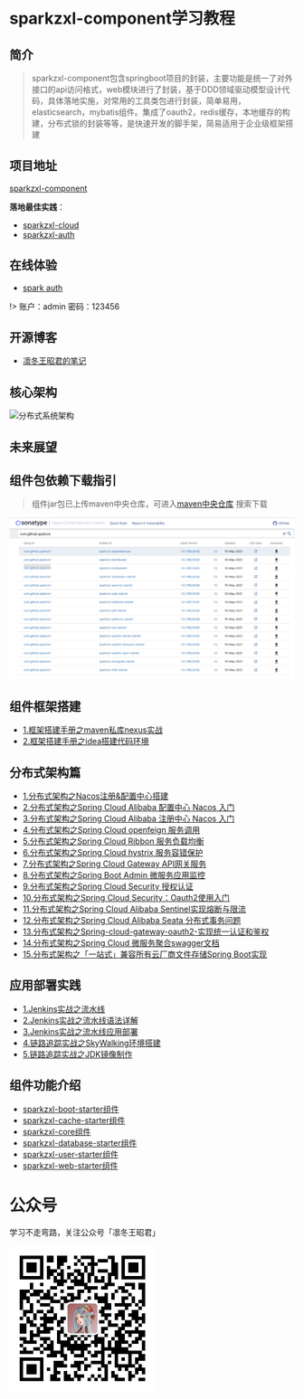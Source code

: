 # sparkzxl-component学习教程

## 简介

> sparkzxl-component包含springboot项目的封装，主要功能是统一了对外接口的api访问格式，web模块进行了封装，基于DDD领域驱动模型设计代码，具体落地实施，对常用的工具类包进行封装，简单易用，elasticsearch，mybatis组件。集成了oauth2，redis缓存，本地缓存的构建，分布式锁的封装等等，是快速开发的脚手架，简易适用于企业级框架搭建

## 项目地址

[sparkzxl-component](https://github.com/sparkzxl/sparkzxl-component.git)

**落地最佳实践**：

- [sparkzxl-cloud](https://github.com/sparkzxl/sparkzxl-cloud.git)
- [sparkzxl-auth](https://github.com/sparkzxl/sparkzxl-auth.git)

## 在线体验

- [spark auth](http://119.45.182.28:3000/login)

!> 账户：admin 密码：123456

## 开源博客

- [凛冬王昭君的笔记](https://www.sparksys.top)

## 核心架构

![分布式系统架构](https://oss.sparksys.top/sparkzxl-component/distributed-architecture.jpg)

## 未来展望

## 组件包依赖下载指引

> 组件jar包已上传maven中央仓库，可进入[maven中央仓库](https://search.maven.org/) 搜索下载

![nexus-compoment.png](docs/images/nexus-compoment.png)

## 组件框架搭建

- [1.框架搭建手册之maven私库nexus实战](docs/forward/框架搭建手册之maven私库nexus实战.md)
- [2.框架搭建手册之idea搭建代码环境](docs/forward/框架搭建手册之idea搭建代码环境.md)

## 分布式架构篇

- [1.分布式架构之Nacos注册&配置中心搭建](docs/forward/分布式架构之Nacos注册&配置中心搭建.md)
- [2.分布式架构之Spring Cloud Alibaba 配置中心 Nacos 入门](docs/forward/分布式架构之SpringCloudAlibaba配置中心Nacos入门.md)
- [3.分布式架构之Spring Cloud Alibaba 注册中心 Nacos 入门](docs/forward/分布式架构之SpringCloudAlibaba注册中心Nacos入门.md)
- [4.分布式架构之Spring Cloud openfeign 服务调用](docs/forward/222)
- [5.分布式架构之Spring Cloud Ribbon 服务负载均衡](docs/forward/222)
- [6.分布式架构之Spring Cloud hystrix 服务容错保护](docs/forward/222)
- [7.分布式架构之Spring Cloud Gateway API网关服务](docs/forward/222)
- [8.分布式架构之Spring Boot Admin 微服务应用监控](docs/forward/222)
- [9.分布式架构之Spring Cloud Security 授权认证](docs/forward/222)
- [10.分布式架构之Spring Cloud Security：Oauth2使用入门](docs/forward/222)
- [11.分布式架构之Spring Cloud Alibaba Sentinel实现熔断与限流](docs/forward/222)
- [12.分布式架构之Spring Cloud Alibaba Seata 分布式事务问题](docs/forward/222)
- [13.分布式架构之Spring-cloud-gateway-oauth2-实现统一认证和鉴权](docs/forward/222)
- [14.分布式架构之Spring Cloud 微服务聚合swagger文档](docs/forward/222)
- [15.分布式架构之「一站式」兼容所有云厂商文件存储Spring Boot实现](docs/forward/222)

## 应用部署实践

- [1.Jenkins实战之流水线](docs/forward/Jenkins实战之流水线.md)
- [2.Jenkins实战之流水线语法详解](docs/forward/Jenkins实战之流水线语法详解.md)
- [3.Jenkins实战之流水线应用部署](docs/forward/Jenkins实战之流水线应用部署.md)
- [4.链路追踪实战之SkyWalking环境搭建](docs/forward/链路追踪实战之SkyWalking环境搭建.md)
- [5.链路追踪实战之JDK镜像制作](docs/forward/链路追踪实战之JDK镜像制作.md)

## 组件功能介绍

- [sparkzxl-boot-starter组件](docs/forward/sparkzxl-boot.md)
- [sparkzxl-cache-starter组件](docs/forward/sparkzxl-cache.md)
- [sparkzxl-core组件](docs/forward/sparkzxl-core.md)
- [sparkzxl-database-starter组件](docs/forward/sparkzxl-database.md)
- [sparkzxl-user-starter组件](docs/forward/sparkzxl-user.md)
- [sparkzxl-web-starter组件](docs/forward/sparkzxl-web.md)

# 公众号

学习不走弯路，关注公众号「凛冬王昭君」

![wechat-sparkzxl.jpg](docs/images/wechat-sparkzxl.jpg)
